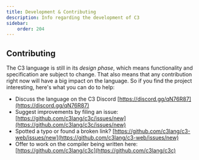 ```yaml
---
title: Development & Contributing
description: Info regarding the development of C3
sidebar:
    order: 204
---
```


## Contributing
The C3 language is still in its *design phase*, which means functionality and specification are
subject to change. That also means that any contribution right now will have a big impact on the language.
So if you find the project interesting, here's what you can do to help:


- Discuss the language on the C3 Discord [https://discord.gg/qN76R87](https://discord.gg/qN76R87) 
- Suggest improvements by filing an issue: [https://github.com/c3lang/c3c/issues/new](https://github.com/c3lang/c3c/issues/new)
- Spotted a typo or found a broken link? [https://github.com/c3lang/c3-web/issues/new](https://github.com/c3lang/c3-web/issues/new)
- Offer to work on the compiler being written here: [https://github.com/c3lang/c3c](https://github.com/c3lang/c3c)
